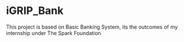 # iGRIP_Bank
This project is based on Basic Banking System, its the outcomes of my internship under The Spark Foundation
